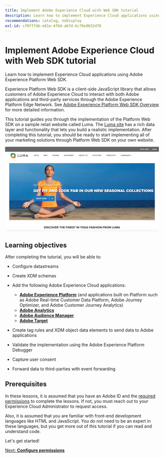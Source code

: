 ```yaml
---
title: Implement Adobe Experience Cloud with Web SDK tutorial
description: Learn how to implement Experience Cloud applications using Adobe Experience Platform Web SDK.
recommendations: catalog, noDisplay
exl-id: cf0ff74b-e81e-4f6d-ab7d-6c70e9b52d78
---
```

# Implement Adobe Experience Cloud with Web SDK tutorial

Learn how to implement Experience Cloud applications using Adobe Experience Platform Web SDK.

Experience Platform Web SDK is a client-side JavaScript library that allows customers of Adobe Experience Cloud to interact with both Adobe applications and third-party services through the Adobe Experience Platform Edge Network. See [Adobe Experience Platform Web SDK Overview](https://experienceleague.adobe.com/docs/experience-platform/edge/home.html) for more detailed information.

This tutorial guides you through the implementation of the Platform Web SDK on a sample retail website called Luma. The [Luma site](https://luma.enablementadobe.com/content/luma/us/en.html) has a rich data layer and functionality that lets you build a realistic implementation. After completing this tutorial, you should be ready to start implementing all of your marketing solutions through Platform Web SDK on your own website.

[![Luma website](assets/old-overview-luma.png)](https://luma.enablementadobe.com/content/luma/us/en.html)


## Learning objectives

After completing the tutorial, you will be able to:

* Configure datastreams

* Create XDM schemas

* Add the following Adobe Experience Cloud applications:
  * **[Adobe Experience Platform](setup-experience-platform.md)** (and applications built on Platform such as Adobe Real-time Customer Data Platform, Adobe Journey Optimizer, and Adobe Customer Journey Analytics)
  * **[Adobe Analytics](setup-analytics.md)**
  * **[Adobe Audience Manager](setup-audience-manager.md)**
  * **[Adobe Target](setup-target.md)**

* Create tag rules and XDM object data elements to send data to Adobe applications 

* Validate the implementation using the Adobe Experience Platform Debugger

* Capture user consent

* Forward data to third-parties with event forwarding

<!--
>[!NOTE]
>
>Similar multi-solution tutorials are also available for the following platforms:
>
>* [Implementing the Experience Cloud in Mobile iOS Swift&trade; Applications](/help/mobile-ios-swift-implementation/overview.md)
-->

## Prerequisites

In these lessons, it is assumed that you have an Adobe ID and the [required permissions](configure-permissions.md) to complete the lessons. If not, you must reach out to your Experience Cloud Administrator to request access.

Also, it is assumed that you are familiar with front-end development languages like HTML and JavaScript. You do not need to be an expert in these languages, but you get more out of this tutorial if you can read and understand code.

Let's get started!

[Next: **Configure permissions**](configure-permissions.md)
